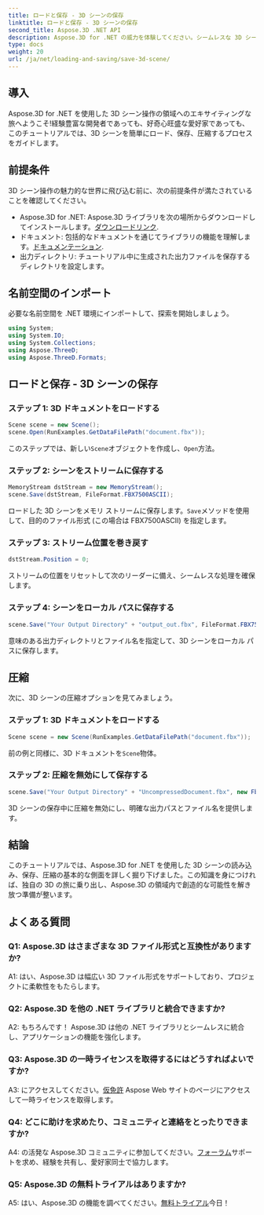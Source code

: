 ```yaml
---
title: ロードと保存 - 3D シーンの保存
linktitle: ロードと保存 - 3D シーンの保存
second_title: Aspose.3D .NET API
description: Aspose.3D for .NET の威力を体験してください。シームレスな 3D シーン操作のための多用途ライブラリ。読み込み、保存、圧縮が簡単に行えます。
type: docs
weight: 20
url: /ja/net/loading-and-saving/save-3d-scene/
---
```

## 導入

Aspose.3D for .NET を使用した 3D シーン操作の領域へのエキサイティングな旅へようこそ!経験豊富な開発者であっても、好奇心旺盛な愛好家であっても、このチュートリアルでは、3D シーンを簡単にロード、保存、圧縮するプロセスをガイドします。

## 前提条件

3D シーン操作の魅力的な世界に飛び込む前に、次の前提条件が満たされていることを確認してください。

-  Aspose.3D for .NET: Aspose.3D ライブラリを次の場所からダウンロードしてインストールします。[ダウンロードリンク](https://releases.aspose.com/3d/net/).
- ドキュメント: 包括的なドキュメントを通じてライブラリの機能を理解します。[ドキュメンテーション](https://reference.aspose.com/3d/net/).
- 出力ディレクトリ: チュートリアル中に生成された出力ファイルを保存するディレクトリを設定します。

## 名前空間のインポート

必要な名前空間を .NET 環境にインポートして、探索を開始しましょう。

```csharp
using System;
using System.IO;
using System.Collections;
using Aspose.ThreeD;
using Aspose.ThreeD.Formats;
```

## ロードと保存 - 3D シーンの保存

### ステップ 1: 3D ドキュメントをロードする

```csharp
Scene scene = new Scene();
scene.Open(RunExamples.GetDataFilePath("document.fbx"));
```

このステップでは、新しい`Scene`オブジェクトを作成し、`Open`方法。

### ステップ 2: シーンをストリームに保存する

```csharp
MemoryStream dstStream = new MemoryStream();
scene.Save(dstStream, FileFormat.FBX7500ASCII);
```

ロードした 3D シーンをメモリ ストリームに保存します。`Save`メソッドを使用して、目的のファイル形式 (この場合は FBX7500ASCII) を指定します。

### ステップ 3: ストリーム位置を巻き戻す

```csharp
dstStream.Position = 0;
```

ストリームの位置をリセットして次のリーダーに備え、シームレスな処理を確保します。

### ステップ 4: シーンをローカル パスに保存する

```csharp
scene.Save("Your Output Directory" + "output_out.fbx", FileFormat.FBX7500ASCII);
```

意味のある出力ディレクトリとファイル名を指定して、3D シーンをローカル パスに保存します。

## 圧縮

次に、3D シーンの圧縮オプションを見てみましょう。

### ステップ 1: 3D ドキュメントをロードする

```csharp
Scene scene = new Scene(RunExamples.GetDataFilePath("document.fbx"));
```

前の例と同様に、3D ドキュメントを`Scene`物体。

### ステップ 2: 圧縮を無効にして保存する

```csharp
scene.Save("Your Output Directory" + "UncompressedDocument.fbx", new FbxSaveOptions(FileFormat.FBX7500ASCII) { EnableCompression = false });
```

3D シーンの保存中に圧縮を無効にし、明確な出力パスとファイル名を提供します。

## 結論

このチュートリアルでは、Aspose.3D for .NET を使用した 3D シーンの読み込み、保存、圧縮の基本的な側面を詳しく掘り下げました。この知識を身につければ、独自の 3D の旅に乗り出し、Aspose.3D の領域内で創造的な可能性を解き放つ準備が整います。

## よくある質問

### Q1: Aspose.3D はさまざまな 3D ファイル形式と互換性がありますか?

A1: はい、Aspose.3D は幅広い 3D ファイル形式をサポートしており、プロジェクトに柔軟性をもたらします。

### Q2: Aspose.3D を他の .NET ライブラリと統合できますか?

A2: もちろんです！ Aspose.3D は他の .NET ライブラリとシームレスに統合し、アプリケーションの機能を強化します。

### Q3: Aspose.3D の一時ライセンスを取得するにはどうすればよいですか?

 A3: にアクセスしてください。[仮免許](https://purchase.aspose.com/temporary-license/) Aspose Web サイトのページにアクセスして一時ライセンスを取得します。

### Q4: どこに助けを求めたり、コミュニティと連絡をとったりできますか?

 A4: の活発な Aspose.3D コミュニティに参加してください。[フォーラム](https://forum.aspose.com/c/3d/18)サポートを求め、経験を共有し、愛好家同士で協力します。

### Q5: Aspose.3D の無料トライアルはありますか?

 A5: はい、Aspose.3D の機能を調べてください。[無料トライアル](https://releases.aspose.com/)今日！